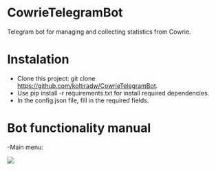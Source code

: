 # CowrieTelegramBot
Telegram bot for managing and collecting statistics from Cowrie.
# Instalation 
- Clone this project: git clone https://github.com/koltiradw/CowrieTelegramBot.
- Use pip install -r requirements.txt for install required dependencies.
- In the config.json file, fill in the required fields.
# Bot functionality manual
-Main menu:

![](https://github.com/koltiradw/CowrieTelegramBot/main/raw/docs/MainMenu.PNG)
